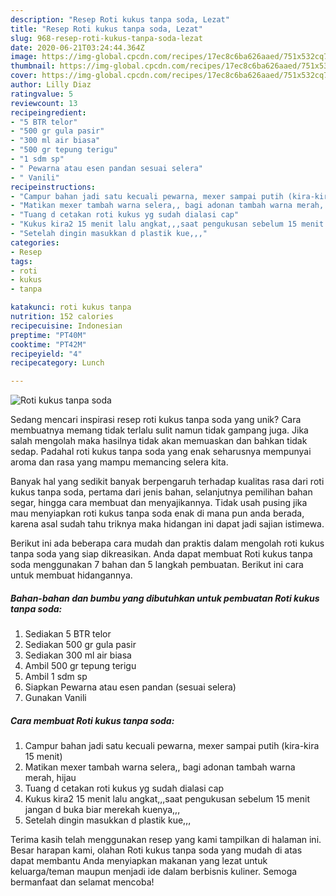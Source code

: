 ```yaml
---
description: "Resep Roti kukus tanpa soda, Lezat"
title: "Resep Roti kukus tanpa soda, Lezat"
slug: 968-resep-roti-kukus-tanpa-soda-lezat
date: 2020-06-21T03:24:44.364Z
image: https://img-global.cpcdn.com/recipes/17ec8c6ba626aaed/751x532cq70/roti-kukus-tanpa-soda-foto-resep-utama.jpg
thumbnail: https://img-global.cpcdn.com/recipes/17ec8c6ba626aaed/751x532cq70/roti-kukus-tanpa-soda-foto-resep-utama.jpg
cover: https://img-global.cpcdn.com/recipes/17ec8c6ba626aaed/751x532cq70/roti-kukus-tanpa-soda-foto-resep-utama.jpg
author: Lilly Diaz
ratingvalue: 5
reviewcount: 13
recipeingredient:
- "5 BTR telor"
- "500 gr gula pasir"
- "300 ml air biasa"
- "500 gr tepung terigu"
- "1 sdm sp"
- " Pewarna atau esen pandan sesuai selera"
- " Vanili"
recipeinstructions:
- "Campur bahan jadi satu kecuali pewarna, mexer sampai putih (kira-kira 15 menit)"
- "Matikan mexer tambah warna selera,, bagi adonan tambah warna merah, hijau"
- "Tuang d cetakan roti kukus yg sudah dialasi cap"
- "Kukus kira2 15 menit lalu angkat,,,saat pengukusan sebelum 15 menit jangan d buka biar merekah kuenya,,,"
- "Setelah dingin masukkan d plastik kue,,,"
categories:
- Resep
tags:
- roti
- kukus
- tanpa

katakunci: roti kukus tanpa 
nutrition: 152 calories
recipecuisine: Indonesian
preptime: "PT40M"
cooktime: "PT42M"
recipeyield: "4"
recipecategory: Lunch

---
```



![Roti kukus tanpa soda](https://img-global.cpcdn.com/recipes/17ec8c6ba626aaed/751x532cq70/roti-kukus-tanpa-soda-foto-resep-utama.jpg)

Sedang mencari inspirasi resep roti kukus tanpa soda yang unik? Cara membuatnya memang tidak terlalu sulit namun tidak gampang juga. Jika salah mengolah maka hasilnya tidak akan memuaskan dan bahkan tidak sedap. Padahal roti kukus tanpa soda yang enak seharusnya mempunyai aroma dan rasa yang mampu memancing selera kita.

Banyak hal yang sedikit banyak berpengaruh terhadap kualitas rasa dari roti kukus tanpa soda, pertama dari jenis bahan, selanjutnya pemilihan bahan segar, hingga cara membuat dan menyajikannya. Tidak usah pusing jika mau menyiapkan roti kukus tanpa soda enak di mana pun anda berada, karena asal sudah tahu triknya maka hidangan ini dapat jadi sajian istimewa.




Berikut ini ada beberapa cara mudah dan praktis dalam mengolah roti kukus tanpa soda yang siap dikreasikan. Anda dapat membuat Roti kukus tanpa soda menggunakan 7 bahan dan 5 langkah pembuatan. Berikut ini cara untuk membuat hidangannya.

<!--inarticleads1-->

##### Bahan-bahan dan bumbu yang dibutuhkan untuk pembuatan Roti kukus tanpa soda:

1. Sediakan 5 BTR telor
1. Sediakan 500 gr gula pasir
1. Sediakan 300 ml air biasa
1. Ambil 500 gr tepung terigu
1. Ambil 1 sdm sp
1. Siapkan  Pewarna atau esen pandan (sesuai selera)
1. Gunakan  Vanili




<!--inarticleads2-->

##### Cara membuat Roti kukus tanpa soda:

1. Campur bahan jadi satu kecuali pewarna, mexer sampai putih (kira-kira 15 menit)
1. Matikan mexer tambah warna selera,, bagi adonan tambah warna merah, hijau
1. Tuang d cetakan roti kukus yg sudah dialasi cap
1. Kukus kira2 15 menit lalu angkat,,,saat pengukusan sebelum 15 menit jangan d buka biar merekah kuenya,,,
1. Setelah dingin masukkan d plastik kue,,,




Terima kasih telah menggunakan resep yang kami tampilkan di halaman ini. Besar harapan kami, olahan Roti kukus tanpa soda yang mudah di atas dapat membantu Anda menyiapkan makanan yang lezat untuk keluarga/teman maupun menjadi ide dalam berbisnis kuliner. Semoga bermanfaat dan selamat mencoba!
